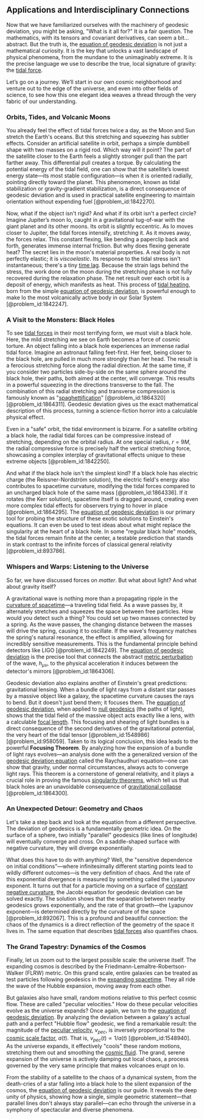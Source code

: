 ## Applications and Interdisciplinary Connections

Now that we have familiarized ourselves with the machinery of geodesic deviation, you might be asking, "What is it all for?" It is a fair question. The mathematics, with its tensors and covariant derivatives, can seem a bit... abstract. But the truth is, the [equation of geodesic deviation](@article_id:160777) is not just a mathematical curiosity. It is the key that unlocks a vast landscape of physical phenomena, from the mundane to the unimaginably extreme. It is the precise language we use to describe the true, local signature of gravity: the [tidal force](@article_id:195896).

Let’s go on a journey. We’ll start in our own cosmic neighborhood and venture out to the edge of the universe, and even into other fields of science, to see how this one elegant idea weaves a thread through the very fabric of our understanding.

### Orbits, Tides, and Volcanic Moons

You already feel the effect of tidal forces twice a day, as the Moon and Sun stretch the Earth's oceans. But this stretching and squeezing has subtler effects. Consider an artificial satellite in orbit, perhaps a simple dumbbell shape with two masses on a rigid rod. Which way will it point? The part of the satellite closer to the Earth feels a slightly stronger pull than the part farther away. This differential pull creates a torque. By calculating the potential energy of the tidal field, one can show that the satellite’s lowest energy state—its most stable configuration—is when it is oriented radially, pointing directly toward the planet. This phenomenon, known as tidal stabilization or gravity-gradient stabilization, is a direct consequence of geodesic deviation and is used in practical satellite engineering to maintain orientation without expending fuel [@problem_id:1842270].

Now, what if the object isn't rigid? And what if its orbit isn't a perfect circle? Imagine Jupiter’s moon Io, caught in a gravitational tug-of-war with the giant planet and its other moons. Its orbit is slightly eccentric. As Io moves closer to Jupiter, the tidal forces intensify, stretching it. As it moves away, the forces relax. This constant flexing, like bending a paperclip back and forth, generates immense internal friction. But why does flexing generate heat? The secret lies in the moon's material properties. A real body is not perfectly elastic; it is *viscoelastic*. Its response to the tidal stress isn't instantaneous; there's a tiny [time lag](@article_id:266618). Because the strain lags behind the stress, the work done on the moon during the stretching phase is not fully recovered during the relaxation phase. The net result over each orbit is a deposit of energy, which manifests as heat. This process of [tidal heating](@article_id:161314), born from the simple [equation of geodesic deviation](@article_id:160777), is powerful enough to make Io the most volcanically active body in our Solar System [@problem_id:1842247].

### A Visit to the Monsters: Black Holes

To see [tidal forces](@article_id:158694) in their most terrifying form, we must visit a black hole. Here, the mild stretching we see on Earth becomes a force of cosmic torture. An object falling into a black hole experiences an immense radial tidal force. Imagine an astronaut falling feet-first. Her feet, being closer to the black hole, are pulled in much more strongly than her head. The result is a ferocious stretching force along the radial direction. At the same time, if you consider two particles side-by-side on the same sphere around the black hole, their paths, both aimed at the center, will converge. This results in a powerful squeezing in the directions transverse to the fall. The combination of this radial stretching and transverse compression is famously known as "[spaghettification](@article_id:159311)" [@problem_id:1864320] [@problem_id:1864311]. Geodesic deviation gives us the exact mathematical description of this process, turning a science-fiction horror into a calculable physical effect.

Even in a "safe" orbit, the tidal environment is bizarre. For a satellite orbiting a black hole, the radial tidal forces can be compressive instead of stretching, depending on the orbital radius. At one special radius, $r=9M$, the radial compressive force is precisely half the vertical stretching force, showcasing a complex interplay of gravitational effects unique to these extreme objects [@problem_id:1842250].

And what if the black hole isn't the simplest kind? If a black hole has electric charge (the Reissner-Nordström solution), the electric field's energy also contributes to spacetime curvature, modifying the tidal forces compared to an uncharged black hole of the same mass [@problem_id:1864336]. If it rotates (the Kerr solution), spacetime itself is dragged around, creating even more complex tidal effects for observers trying to hover in place [@problem_id:1864295]. The [equation of geodesic deviation](@article_id:160777) is our primary tool for probing the structure of these exotic solutions to Einstein's equations. It can even be used to test ideas about what might replace the singularity at the heart of a black hole. In some "regular black hole" models, the tidal forces remain finite at the center, a testable prediction that stands in stark contrast to the infinite forces of classical general relativity [@problem_id:893786].

### Whispers and Warps: Listening to the Universe

So far, we have discussed forces on _matter_. But what about light? And what about gravity itself?

A gravitational wave is nothing more than a propagating ripple in the [curvature of spacetime](@article_id:188986)—a traveling tidal field. As a wave passes by, it alternately stretches and squeezes the space between free particles. How would you detect such a thing? You could set up two masses connected by a spring. As the wave passes, the changing distance between the masses will drive the spring, causing it to oscillate. If the wave's frequency matches the spring's natural resonance, the effect is amplified, allowing for incredibly sensitive measurements. This is the fundamental principle behind detectors like LIGO [@problem_id:1842249]. The [equation of geodesic deviation](@article_id:160777) is the precise tool that connects the abstract [metric perturbation](@article_id:157404) of the wave, $h_{\mu\nu}$, to the physical acceleration it induces between the detector's mirrors [@problem_id:1864306].

Geodesic deviation also explains another of Einstein's great predictions: gravitational lensing. When a bundle of light rays from a distant star passes by a massive object like a galaxy, the spacetime curvature causes the rays to bend. But it doesn't just bend them; it focuses them. The [equation of geodesic deviation](@article_id:160777), when applied to [null geodesics](@article_id:158309) (the paths of light), shows that the tidal field of the massive object acts exactly like a lens, with a calculable [focal length](@article_id:163995). This focusing and shearing of light bundles is a direct consequence of the second derivatives of the gravitational potential, the very heart of the tidal tensor [@problem_id:1548986] [@problem_id:958059]. Taken to its logical conclusion, this idea leads to the powerful **Focusing Theorem**. By analyzing how the expansion of a bundle of light rays evolves—an analysis done with the a generalized version of the [geodesic deviation equation](@article_id:159552) called the Raychaudhuri equation—one can show that gravity, under normal circumstances, always acts to converge light rays. This theorem is a cornerstone of general relativity, and it plays a crucial role in proving the famous [singularity theorems](@article_id:160824), which tell us that black holes are an unavoidable consequence of [gravitational collapse](@article_id:160781) [@problem_id:1864300].

### An Unexpected Detour: Geometry and Chaos

Let's take a step back and look at the equation from a different perspective. The deviation of geodesics is a fundamentally geometric idea. On the surface of a sphere, two initially "parallel" geodesics (like lines of longitude) will eventually converge and cross. On a saddle-shaped surface with negative curvature, they will diverge exponentially.

What does this have to do with anything? Well, the "sensitive dependence on initial conditions"—where infinitesimally different starting points lead to wildly different outcomes—is the very definition of chaos. And the rate of this exponential divergence is measured by something called the Lyapunov exponent. It turns out that for a particle moving on a surface of [constant negative curvature](@article_id:269298), the Jacobi equation for geodesic deviation can be solved exactly. The solution shows that the separation between nearby geodesics grows exponentially, and the rate of that growth—the Lyapunov exponent—is determined directly by the curvature of the space [@problem_id:892067]. This is a profound and beautiful connection: the chaos of the dynamics is a direct reflection of the geometry of the space it lives in. The same equation that describes [tidal forces](@article_id:158694) also quantifies chaos.

### The Grand Tapestry: Dynamics of the Cosmos

Finally, let us zoom out to the largest possible scale: the universe itself. The expanding cosmos is described by the Friedmann-Lemaître-Robertson-Walker (FLRW) metric. On this grand scale, entire galaxies can be treated as test particles following geodesics in the [expanding spacetime](@article_id:160895). They all ride the wave of the Hubble expansion, moving away from each other.

But galaxies also have small, random motions relative to this perfect cosmic flow. These are called "peculiar velocities." How do these peculiar velocities evolve as the universe expands? Once again, we turn to the [equation of geodesic deviation](@article_id:160777). By analyzing the deviation between a galaxy's actual path and a perfect "Hubble flow" geodesic, we find a remarkable result: the magnitude of the [peculiar velocity](@article_id:157470), $v_{pec}$, is inversely proportional to the [cosmic scale factor](@article_id:161356), $a(t)$. That is, $v_{pec}(t) \propto 1/a(t)$ [@problem_id:1548940]. As the universe expands, it effectively "cools" these random motions, stretching them out and smoothing the [cosmic fluid](@article_id:160951). The grand, serene expansion of the universe is actively damping out local chaos, a process governed by the very same principle that makes volcanoes erupt on Io.

From the stability of a satellite to the chaos of a dynamical system, from the death-cries of a star falling into a black hole to the silent expansion of the cosmos, the [equation of geodesic deviation](@article_id:160777) is our guide. It reveals the deep unity of physics, showing how a single, simple geometric statement—that parallel lines don't always stay parallel—can echo through the universe in a symphony of spectacular and diverse phenomena.
